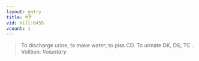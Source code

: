 ```yaml
---
layout: entry
title: གཅི་
vid: Hill:0455
vcount: 1
---
```

> To discharge urine, to make water; to piss CD\. To urinate DK, DS, TC \.
> Volition: _Voluntary_


